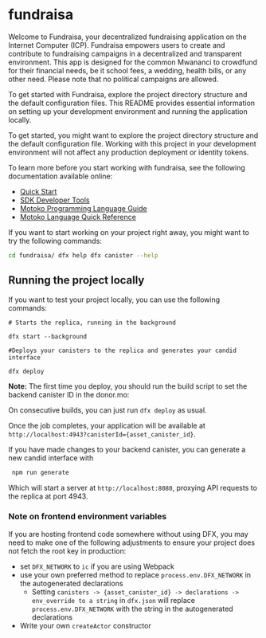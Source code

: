 # fundraisa

Welcome to Fundraisa, your decentralized fundraising application on the Internet Computer (ICP). Fundraisa empowers users to create and contribute to fundraising campaigns in a decentralized and transparent environment. This app is designed for the common Mwananci to crowdfund for their financial needs, be it school fees, a wedding, health bills, or any other need. Please note that no political campaigns are allowed.

To get started with Fundraisa, explore the project directory structure and the default configuration files. This README provides essential information on setting up your development environment and running the application locally.

To get started, you might want to explore the project directory structure and the default configuration file. Working with this project in your development environment will not affect any production deployment or identity tokens.

To learn more before you start working with fundraisa, see the following documentation available online:

- [Quick Start](https://internetcomputer.org/docs/current/developer-docs/setup/deploy-locally)
- [SDK Developer Tools](https://internetcomputer.org/docs/current/developer-docs/setup/install)
- [Motoko Programming Language Guide](https://internetcomputer.org/docs/current/motoko/main/motoko)
- [Motoko Language Quick Reference](https://internetcomputer.org/docs/current/motoko/main/language-manual)

If you want to start working on your project right away, you might want to try the following commands:

```bash
cd fundraisa/ dfx help dfx canister --help
```


## Running the project locally

If you want to test your project locally, you can use the following commands:

```
# Starts the replica, running in the background

dfx start --background

#Deploys your canisters to the replica and generates your candid interface

dfx deploy
```


**Note:** The first time you deploy, you should run the build script to set the backend canister ID in the donor.mo:


On consecutive builds, you can just run `dfx deploy` as usual.

Once the job completes, your application will be available at `http://localhost:4943?canisterId={asset_canister_id}`.

If you have made changes to your backend canister, you can generate a new candid interface with

```bash
 npm run generate
 ```

Which will start a server at `http://localhost:8080`, proxying API requests to the replica at port  4943.

### Note on frontend environment variables

If you are hosting frontend code somewhere without using DFX, you may need to make one of the following adjustments to ensure your project does not fetch the root key in production:

- set `DFX_NETWORK` to `ic` if you are using Webpack
- use your own preferred method to replace `process.env.DFX_NETWORK` in the autogenerated declarations
  - Setting `canisters -> {asset_canister_id} -> declarations -> env_override to a string` in `dfx.json` will replace `process.env.DFX_NETWORK` with the string in the autogenerated declarations
- Write your own `createActor` constructor


